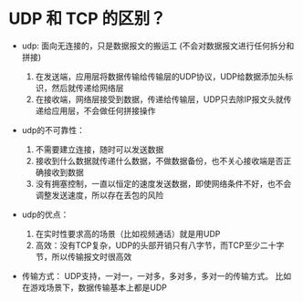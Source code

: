 # UDP 和 TCP 的区别？

  - udp: 面向无连接的，只是数据报文的搬运工  (不会对数据报文进行任何拆分和拼接)
    1. 在发送端，应用层将数据传输给传输层的UDP协议，UDP给数据添加头标识，然后就传递给网络层
    2. 在接收端，网络层接受到数据，传递给传输层，UDP只去除IP报文头就传递给应用层，不会做任何拼接操作

  - udp的不可靠性：
    1. 不需要建立连接，随时可以发送数据
    2. 接收到什么数据就传递什么数据，不做数据备份，也不关心接收端是否正确接收到数据
    3. 没有拥塞控制，一直以恒定的速度发送数据，即使网络条件不好，也不会调整发送速度，所以存在丢包的风险

  - udp的优点：
    1. 在实时性要求高的场景（比如视频通话）就是用UDP
    2. 高效：没有TCP复杂，UDP的头部开销只有八字节，而TCP至少二十字节，所以传输报文时很高效

  - 传输方式：
    UDP支持，一对一，一对多，多对多，多对一的传输方式。 比如在游戏场景下，数据传输基本上都是UDP

